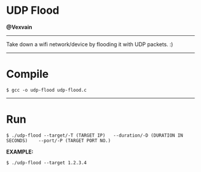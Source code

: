 # UDP Flood

**@Vexvain**

-----------------------------------------

Take down a wifi network/device by flooding it with UDP packets. :) 

-----------------------------------------

# Compile

    $ gcc -o udp-flood udp-flood.c
-----------------------------------------

# Run

    $ ./udp-flood --target/-T (TARGET IP)   --duration/-D (DURATION IN SECONDS)    --port/-P (TARGET PORT NO.)

**EXAMPLE:** 

    $ ./udp-flood --target 1.2.3.4
